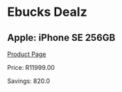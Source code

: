 
# Ebucks Dealz
## Apple: iPhone SE 256GB
[Product Page](https://www.ebucks.com/web/shop/productSelected.do?prodId=1090065490&catId=1158502875)

Price: R11999.00

Savings: 820.0


	